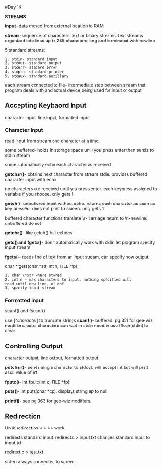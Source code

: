 
#Day 14 

**STREAMS**

**input**- data moved from external location to RAM

**stream**-sequence of characters. text or binary streams. 
	text streams organized into lines up to 255 characters long and terminated with newline

5 standard streams:

	1. stdin- standard input
	2. stdout- standard output
	3. stderr- stadard error
	4. stdprn- standard printer
	5. stdaux- standard auxillary

each stream connected to file- intermediate step between stream that program deals with and actual device being used for input or output

## Accepting Keybaord Input

character input, line input, formatted input

### Character Input

read input from stream one character at a time.

some buffered- holds in storage space until you press enter then sends to stdin stream

some automatically echo each character as received

**getchar()**- obtains next character from stream stdin. provides buffered character input with echo

no characters are received until you press enter. each keypress assigned to variable if you choose. only gets 1

**getch()**- unbuffered input without echo. returns each character as soon as key pressed. does not print to screen. only gets 1

buffered character functions translate \\r- carriage return to \\n-newline. unbuffered do not

**getche()**- like getch() but echoes

**getc() and fgetc()**- don't automatically work with stdin let program specify input stream

**fgets()**- reads line of text from an input stream, can specify how output. 

char \*fgets(char \*str, int n, FILE \*fp);

	1. char \*str where stored
	2. int n - max characters to input. nothing specified will 
	read until new line, or eof
	3. specify input stream

### Formatted input

scanf() and fscanf()

use [\^*character*] to truncate strings
**scanf()**- buffered. pg 351 for gee-wiz modifiers. extra characters can wait in stdin need to use fflush(stdin) to clear

## Controlling Output

character output, line output, formatted output

**putchar()**- sends single character to stdout. will accept int but will print ascii value of int

**fputc()**- int fputc(int c, FILE \*fp)

**puts()**- int puts(char \*cp). displays string up to null

**printf()**- see pg 363 for gee-wiz modifiers. 

## Redirection

UNIX redirection < > >> work:

redirects standard input. redirect.c > input.txt changes standard input to input.txt

redirect.c > test.txt

stderr always connected to screen


